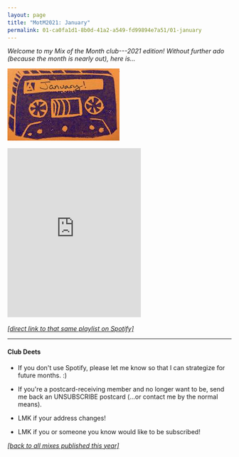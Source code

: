 ```yaml
---
layout: page
title: "MotM2021: January"
permalink: 01-ca0fa1d1-8b0d-41a2-a549-fd99894e7a51/01-january
---
```


_Welcome to my Mix of the Month club---2021 edition! Without further ado (because the month is nearly out), here is..._

![Tape cassette with "January" label](../assets/01-jan.jpg)

<iframe src="https://open.spotify.com/embed/playlist/3btOeTQOpWh2SLXk6GgJc4" width="300" height="380" frameborder="0" allowtransparency="true" allow="encrypted-media"></iframe>

[_[direct link to that same playlist on Spotify]_](https://open.spotify.com/playlist/3btOeTQOpWh2SLXk6GgJc4?si=x4QgZdhxTqe-el0Wh0JuTw)

-----

#### Club Deets
- If you don't use Spotify, please let me know so that I can strategize for future months. :)

- If you're a postcard-receiving member and no longer want to be, send me back an UNSUBSCRIBE postcard (...or contact me by the normal means).

- LMK if your address changes!

- LMK if you or someone you know would like to be subscribed!

[_[back to all mixes published this year]_](hannahilea.github.io/2021-mix-of-the-month-club)
